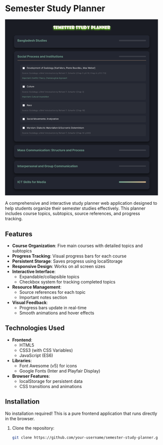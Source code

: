 # Semester Study Planner

![Project Preview](preview.png) <!-- Add a screenshot later -->

A comprehensive and interactive study planner web application designed to help students organize their semester studies effectively. This planner includes course topics, subtopics, source references, and progress tracking.

## Features

- **Course Organization**: Five main courses with detailed topics and subtopics
- **Progress Tracking**: Visual progress bars for each course
- **Persistent Storage**: Saves progress using localStorage
- **Responsive Design**: Works on all screen sizes
- **Interactive Interface**: 
  - Expandable/collapsible topics
  - Checkbox system for tracking completed topics
- **Resource Management**:
  - Source references for each topic
  - Important notes section
- **Visual Feedback**:
  - Progress bars update in real-time
  - Smooth animations and hover effects

## Technologies Used

- **Frontend**:
  - HTML5
  - CSS3 (with CSS Variables)
  - JavaScript (ES6)
- **Libraries**:
  - Font Awesome (v5) for icons
  - Google Fonts (Inter and Playfair Display)
- **Browser Features**:
  - localStorage for persistent data
  - CSS transitions and animations

## Installation

No installation required! This is a pure frontend application that runs directly in the browser.

1. Clone the repository:
   ```bash
   git clone https://github.com/your-username/semester-study-planner.git
